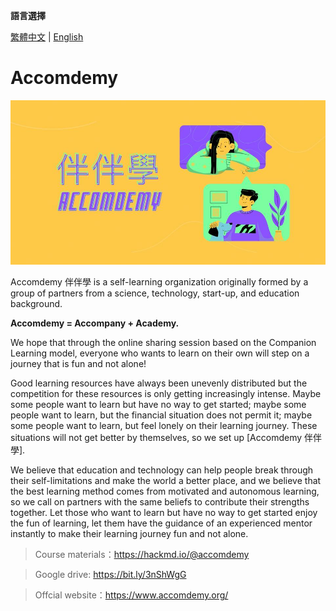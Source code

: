 **語言選擇**

[繁體中文](../../README.md) | [English](readme.en.md)

# Accomdemy 

![logo](/media/logo/banbanxue.jpg)

Accomdemy 伴伴學 is a self-learning organization originally formed by a group of partners from a science, technology, start-up, and education background.

**Accomdemy = Accompany + Academy.**

We hope that through the online sharing session based on the Companion Learning model, everyone who wants to learn on their own will step on a journey that is fun and not alone!

Good learning resources have always been unevenly distributed but the competition for these resources is only getting increasingly intense. Maybe some people want to learn but have no way to get started; maybe some people want to learn, but the financial situation does not permit it; maybe some people want to learn, but feel lonely on their learning journey. These situations will not get better by themselves, so we set up [Accomdemy 伴伴學].

We believe that education and technology can help people break through their self-limitations and make the world a better place, and we believe that the best learning method comes from motivated and autonomous learning, so we call on partners with the same beliefs to contribute their strengths together. Let those who want to learn but have no way to get started enjoy the fun of learning, let them have the guidance of an experienced mentor instantly to make their learning journey fun and not alone.

> Course materials：https://hackmd.io/@accomdemy

> Google drive: https://bit.ly/3nShWgG

> Offcial website：https://www.accomdemy.org/
